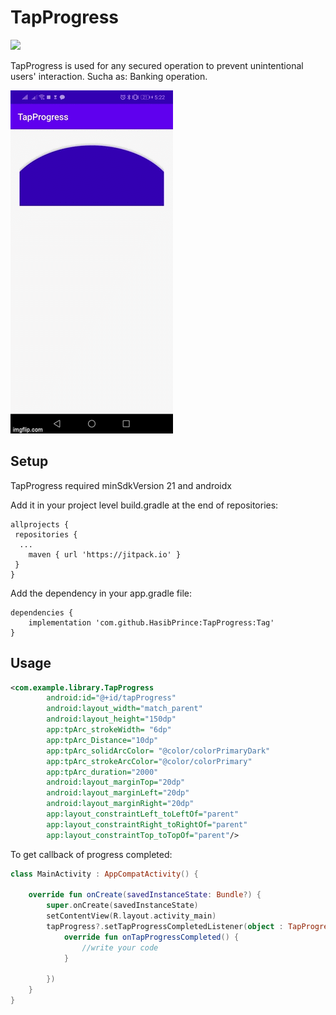 # TapProgress

[![](https://jitpack.io/v/HasibPrince/TapProgress.svg)](https://jitpack.io/#HasibPrince/TapProgress)

TapProgress is used for any secured operation to prevent unintentional users' interaction. Sucha as: Banking operation.

![](tap-progress.gif)

Setup
------
TapProgress required minSdkVersion 21 and androidx

Add it in your project level build.gradle at the end of repositories:

```
allprojects {
 repositories {
  ...
	maven { url 'https://jitpack.io' }
 }
}
```
Add the dependency in your app.gradle file:
```
dependencies {
	implementation 'com.github.HasibPrince:TapProgress:Tag'
}
```

Usage
--------
```xml
<com.example.library.TapProgress
        android:id="@+id/tapProgress"
        android:layout_width="match_parent"
        android:layout_height="150dp"
        app:tpArc_strokeWidth= "6dp"
        app:tpArc_Distance="10dp"
        app:tpArc_solidArcColor= "@color/colorPrimaryDark"
        app:tpArc_strokeArcColor="@color/colorPrimary"
        app:tpArc_duration="2000"
        android:layout_marginTop="20dp"
        android:layout_marginLeft="20dp"
        android:layout_marginRight="20dp"
        app:layout_constraintLeft_toLeftOf="parent"
        app:layout_constraintRight_toRightOf="parent"
        app:layout_constraintTop_toTopOf="parent"/>
```
To get callback of progress completed:
```kotlin
class MainActivity : AppCompatActivity() {

    override fun onCreate(savedInstanceState: Bundle?) {
        super.onCreate(savedInstanceState)
        setContentView(R.layout.activity_main)
        tapProgress?.setTapProgressCompletedListener(object : TapProgress.TapProgressCompletedListener{
            override fun onTapProgressCompleted() {
                //write your code
            }

        })
    }
}
```

